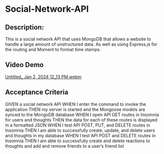 # Social-Network-API

## Description:
This is a social network API that uses MongoDB that allows a website to handle a large amount of unstructured data. As well as using Express.js for the routing and Moment to format time stamps. 

## Video Demo
[Untitled_ Jan 2, 2024 12_13 PM.webm](https://github.com/TylerJMalone/social-network-api/assets/135089114/d41742af-7f90-4852-8c3a-654600356d6f)

## Acceptance Criteria
GIVEN a social network API
WHEN I enter the command to invoke the application
THEN my server is started and the Mongoose models are synced to the MongoDB database
WHEN I open API GET routes in Insomnia for users and thoughts
THEN the data for each of these routes is displayed in a formatted JSON
WHEN I test API POST, PUT, and DELETE routes in Insomnia
THEN I am able to successfully create, update, and delete users and thoughts in my database
WHEN I test API POST and DELETE routes in Insomnia
THEN I am able to successfully create and delete reactions to thoughts and add and remove friends to a user’s friend list

